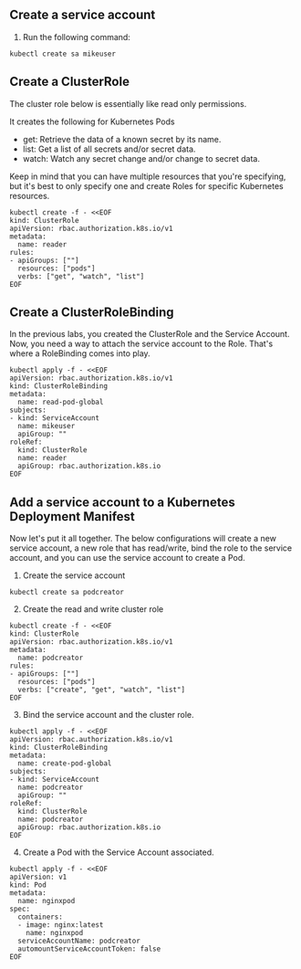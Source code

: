 ## Create a service account

1. Run the following command:
```
kubectl create sa mikeuser
```

## Create a ClusterRole

The cluster role below is essentially like read only permissions.

It creates the following for Kubernetes Pods

- get: Retrieve the data of a known secret by its name.
- list: Get a list of all secrets and/or secret data.
- watch: Watch any secret change and/or change to secret data.

Keep in mind that you can have multiple resources that you're specifying, but it's best to only specify one and create Roles for specific Kubernetes resources.
 

```
kubectl create -f - <<EOF
kind: ClusterRole
apiVersion: rbac.authorization.k8s.io/v1
metadata:
  name: reader
rules:
- apiGroups: [""]
  resources: ["pods"]
  verbs: ["get", "watch", "list"]
EOF
```

## Create a ClusterRoleBinding

In the previous labs, you created the ClusterRole and the Service Account. Now, you need a way to attach the service account to the Role. That's where a RoleBinding comes into play.

```
kubectl apply -f - <<EOF
apiVersion: rbac.authorization.k8s.io/v1
kind: ClusterRoleBinding
metadata:
  name: read-pod-global
subjects:
- kind: ServiceAccount
  name: mikeuser
  apiGroup: ""
roleRef:
  kind: ClusterRole
  name: reader
  apiGroup: rbac.authorization.k8s.io
EOF
```

## Add a service account to a Kubernetes Deployment Manifest

Now let's put it all together. The below configurations will create a new service account, a new role that has read/write, bind the role to the service account, and you can use the service account to create a Pod.

1. Create the service account
```
kubectl create sa podcreator
```

2. Create the read and write cluster role

```
kubectl create -f - <<EOF
kind: ClusterRole
apiVersion: rbac.authorization.k8s.io/v1
metadata:
  name: podcreator
rules:
- apiGroups: [""]
  resources: ["pods"]
  verbs: ["create", "get", "watch", "list"]
EOF
```

3. Bind the service account and the cluster role.
```
kubectl apply -f - <<EOF
apiVersion: rbac.authorization.k8s.io/v1
kind: ClusterRoleBinding
metadata:
  name: create-pod-global
subjects:
- kind: ServiceAccount
  name: podcreator
  apiGroup: ""
roleRef:
  kind: ClusterRole
  name: podcreator
  apiGroup: rbac.authorization.k8s.io
EOF
```

4. Create a Pod with the Service Account associated.
```
kubectl apply -f - <<EOF
apiVersion: v1
kind: Pod
metadata:
  name: nginxpod
spec:
  containers:
  - image: nginx:latest
    name: nginxpod
  serviceAccountName: podcreator
  automountServiceAccountToken: false
EOF
```